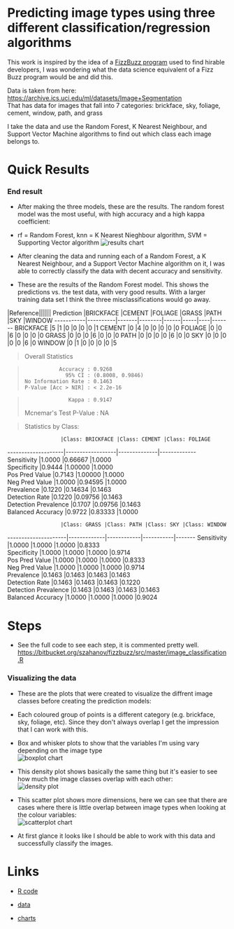 # Predicting image types using three different classification/regression algorithms #

This work is inspired by the idea of a [FizzBuzz program](https://imranontech.com/2007/01/24/using-fizzbuzz-to-find-developers-who-grok-coding/) used to find hirable developers, I was wondering what the data science equivalent of a Fizz Buzz program would be and did this.

Data is taken from here: https://archive.ics.uci.edu/ml/datasets/Image+Segmentation  
That has data for images that fall into 7 categories: brickface, sky, foliage, cement, window, path, and grass

I take the data and use the Random Forest, K Nearest Neighbour, and Support Vector Machine algorithms to find out which class each image belongs to.

# Quick Results #

### End result ###

* After making the three models, these are the results. The random forest model was the most useful, with high accuracy and a high kappa coefficient:  
* rf = Random Forest, knn = K Nearest Nieghbour algorithm, SVM = Supporting Vector algorithm
![results chart](https://bytebucket.org/szahanov/fizzbuzz/raw/master/charts/dotplot1.png "Results for each model")

* After cleaning the data and running each of a Random Forest, a K Nearest Neighbour, and a Support Vector Machine algorithm on it, I was able to correctly classify the data with decent accuracy and sensitivity.

* These are the results of the Random Forest model. This shows the predictions vs. the test data, with very good results. With a larger training data set I think the three misclassifications would go away.


|Reference||||||
Prediction |BRICKFACE |CEMENT |FOLIAGE |GRASS |PATH |SKY |WINDOW
-----------|----------|-------|--------|------|-----|----|-------
  BRICKFACE         |5      |1       |0     |0    |0   |0      |1
  CEMENT            |0      |4       |0     |0    |0   |0      |0
  FOLIAGE           |0      |0       |6     |0    |0   |0      |0
  GRASS             |0      |0       |0     |6    |0   |0      |0
  PATH              |0      |0       |0     |0    |6   |0      |0
  SKY               |0      |0       |0     |0    |0   |6      |0
  WINDOW            |0      |1       |0     |0    |0   |0      |5

> Overall Statistics
                                          
>                Accuracy : 0.9268          
>                  95% CI : (0.8008, 0.9846)  
>     No Information Rate : 0.1463          
>     P-Value [Acc > NIR] : < 2.2e-16       
                                          
>                   Kappa : 0.9147          
>  Mcnemar's Test P-Value : NA              

> Statistics by Class:

                     |Class: BRICKFACE |Class: CEMENT |Class: FOLIAGE
--------------------|------------------|--------------|-------------
Sensitivity                    |1.0000       |0.66667         |1.0000  
Specificity                    |0.9444       |1.00000         |1.0000  
Pos Pred Value                 |0.7143       |1.00000         |1.0000  
Neg Pred Value                 |1.0000       |0.94595         |1.0000  
Prevalence                     |0.1220       |0.14634         |0.1463  
Detection Rate                 |0.1220       |0.09756         |0.1463  
Detection Prevalence           |0.1707       |0.09756         |0.1463  
Balanced Accuracy              |0.9722       |0.83333         |1.0000  

                     |Class: GRASS |Class: PATH |Class: SKY |Class: WINDOW
---------------------|-------------|------------|-----------|-------
Sensitivity                |1.0000      |1.0000     |1.0000        |0.8333  
Specificity                |1.0000      |1.0000     |1.0000        |0.9714  
Pos Pred Value             |1.0000      |1.0000     |1.0000        |0.8333  
Neg Pred Value             |1.0000      |1.0000     |1.0000        |0.9714  
Prevalence                 |0.1463      |0.1463     |0.1463        |0.1463  
Detection Rate             |0.1463      |0.1463     |0.1463        |0.1220  
Detection Prevalence       |0.1463      |0.1463     |0.1463        |0.1463  
Balanced Accuracy          |1.0000      |1.0000     |1.0000        |0.9024  

# Steps #

* See the full code to see each step, it is commented pretty well.
https://bitbucket.org/szahanov/fizzbuzz/src/master/image_classification.R

### Visualizing the data ###

* These are the plots that were created to visualize the diffrent image classes before creating the prediction models:  
* Each coloured group of points is a different category (e.g. brickface, sky, foliage, etc). Since they don't always overlap I get the impression that I can work with this.  

* Box and whisker plots to show that the variables I'm using vary depending on the image type  
![boxplot chart](https://bytebucket.org/szahanov/fizzbuzz/raw/master/charts/boxplot3.png "Box plot")

* This density plot shows basically the same thing but it's easier to see how much the image classes overlap with each other:  
![density plot](https://bytebucket.org/szahanov/fizzbuzz/raw/master/charts/densityplot1.png "Density plot")

* This scatter plot shows more dimensions, here we can see that there are cases where there is little overlap between image types when looking at the colour variables:  
![scatterplot chart](https://bytebucket.org/szahanov/fizzbuzz/raw/master/charts/scatterplot1.png)

* At first glance it looks like I should be able to work with this data and successfully classify the images.

# Links #

* [R code](https://bitbucket.org/szahanov/fizzbuzz/src/master/image_classification.R)

* [data](https://bitbucket.org/szahanov/fizzbuzz/src/master/segmentation_modified.data?at=master&fileviewer=file-view-default)

* [charts](https://bitbucket.org/szahanov/fizzbuzz/src/master/charts/)
